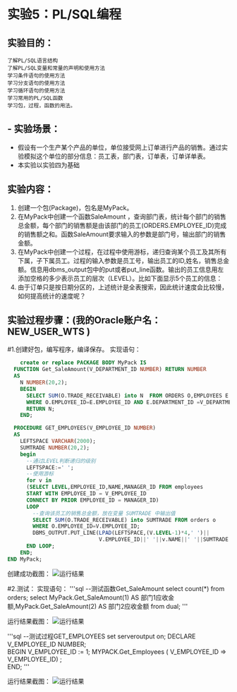 # 实验5：PL/SQL编程

## 实验目的：
    了解PL/SQL语言结构
    了解PL/SQL变量和常量的声明和使用方法
    学习条件语句的使用方法
    学习分支语句的使用方法
    学习循环语句的使用方法
    学习常用的PL/SQL函数
    学习包，过程，函数的用法。

## - 实验场景：
- 假设有一个生产某个产品的单位，单位接受网上订单进行产品的销售。通过实验模拟这个单位的部分信息：员工表，部门表，订单表，订单详单表。
- 本实验以实验四为基础

## 实验内容：
1. 创建一个包(Package)，包名是MyPack。
2. 在MyPack中创建一个函数SaleAmount ，查询部门表，统计每个部门的销售总金额，每个部门的销售额是由该部门的员工(ORDERS.EMPLOYEE_ID)完成的销售额之和。函数SaleAmount要求输入的参数是部门号，输出部门的销售金额。
3. 在MyPack中创建一个过程，在过程中使用游标，递归查询某个员工及其所有下属，子下属员工。过程的输入参数是员工号，输出员工的ID,姓名，销售总金额。信息用dbms_output包中的put或者put_line函数。输出的员工信息用左添加空格的多少表示员工的层次（LEVEL）。比如下面显示5个员工的信息：
4. 由于订单只是按日期分区的，上述统计是全表搜索，因此统计速度会比较慢，如何提高统计的速度呢？

## 实验过程步骤：(我的Oracle账户名： NEW_USER_WTS )
#1.创建好包，编写程序，编译保存。
    实现语句：
```sql
    create or replace PACKAGE BODY MyPack IS
  FUNCTION Get_SaleAmount(V_DEPARTMENT_ID NUMBER) RETURN NUMBER
  AS
    N NUMBER(20,2);
    BEGIN
      SELECT SUM(O.TRADE_RECEIVABLE) into N  FROM ORDERS O,EMPLOYEES E
      WHERE O.EMPLOYEE_ID=E.EMPLOYEE_ID AND E.DEPARTMENT_ID =V_DEPARTMENT_ID;
      RETURN N;
    END;

  PROCEDURE GET_EMPLOYEES(V_EMPLOYEE_ID NUMBER)
  AS
    LEFTSPACE VARCHAR(2000);
    SUMTRADE NUMBER(20,2);
    begin
      --通过LEVEL判断递归的级别
      LEFTSPACE:=' ';
      --使用游标
      for v in
      (SELECT LEVEL,EMPLOYEE_ID,NAME,MANAGER_ID FROM employees
      START WITH EMPLOYEE_ID = V_EMPLOYEE_ID
      CONNECT BY PRIOR EMPLOYEE_ID = MANAGER_ID)
      LOOP
        --查询该员工的销售总金额，放在变量 SUMTRADE 中输出值
        SELECT SUM(O.TRADE_RECEIVABLE) into SUMTRADE FROM orders o
        WHERE O.EMPLOYEE_ID=V.EMPLOYEE_ID;
        DBMS_OUTPUT.PUT_LINE(LPAD(LEFTSPACE,(V.LEVEL-1)*4,' ')||
                             V.EMPLOYEE_ID||' '||v.NAME||' '||SUMTRADE||'元');
      END LOOP;
    END;
END MyPack;
```
    
创建成功截图：
    ![运行结果](https://github.com/wtsStudy/Oracle/blob/master/test5/包创建成功截图.png )
    
 #2.测试：
    实现语句：
'''sql
    --测试函数Get_SaleAmount
    select count(*) from orders;
    select MyPack.Get_SaleAmount(1) AS 部门1应收金额,MyPack.Get_SaleAmount(2) AS 部门2应收金额 from dual;
'''
    
运行结果截图：
    ![运行结果](https://github.com/wtsStudy/Oracle/blob/master/test5/函数测试截图.png )
    
'''sql
    --测试过程GET_EMPLOYEES
    set serveroutput on;
DECLARE
  V_EMPLOYEE_ID NUMBER;    
BEGIN
  V_EMPLOYEE_ID := 1;
  MYPACK.Get_Employees (  V_EMPLOYEE_ID => V_EMPLOYEE_ID) ;   
END;
'''
    
运行结果截图：
    ![运行结果](https://github.com/wtsStudy/Oracle/blob/master/test5/过程测试截图.png )
